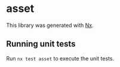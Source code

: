 # asset

This library was generated with [Nx](https://nx.dev).

## Running unit tests

Run `nx test asset` to execute the unit tests.
